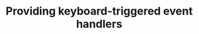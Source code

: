 ---
title: Providing keyboard-triggered event handlers
description: ""
url: https://www.w3.org/TR/WCAG20-TECHS/G90.html
---